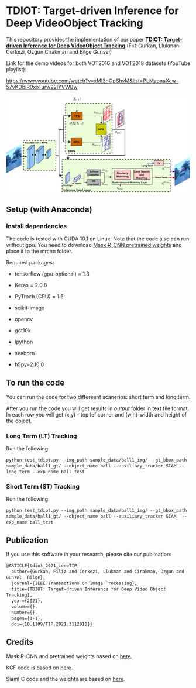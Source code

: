# TDIOT: Target-driven Inference for Deep VideoObject Tracking

This repository provides the implementation of our paper [**TDIOT: Target-driven Inference for Deep VideoObject Tracking**](https://ieeexplore.ieee.org/document/9540797/keywords#keywords) (Fiiz Gurkan, Llukman Cerkezi, Ozgun Cirakman and Bilge Gunsel)


Link for the demo videos for both VOT2016 and VOT2018 datasets (YouTube playlist):

https://www.youtube.com/watch?v=xMl3hOpShvM&list=PLMzonaXew-57vKDbiR0xoTurw22lYVWBw

![Inference Architecture of TDIOT](Figure/TDIOT_GRA-1.png)


## Setup (with Anaconda)

### Install dependencies

The code is tested with CUDA 10.1 on Linux. 
Note that the code also can run without gpu. 
You need to download [Mask R-CNN pretrained weights](https://github.com/matterport/Mask_RCNN/releases) and place it to the mrcnn folder.

Required packages:

 * tensorflow (gpu-optional) = 1.3

 * Keras = 2.0.8
 
 * PyTroch (CPU) = 1.5
 
 * scikit-image
 
 * opencv
 
 * got10k
 
 * ipython
 
 * seaborn
 
 * h5py=2.10.0
 

## To run the code

You can run the code for two differeent scanerios: short term and long term.

After you run the code you will get results in *output* folder in text file format.
In each row you will get (x,y) - top lef corner and (w,h)-width and height of the object. 

### Long Term (LT) Tracking
 Run the following 

```
python test_tdiot.py --img_path sample_data/ball1_img/ --gt_bbox_path sample_data/ball1_gt/ --object_name ball --auxiliary_tracker SIAM --long_term --exp_name ball_test
```

### Short Term (ST) Tracking
 Run the following 

```
python test_tdiot.py --img_path sample_data/ball1_img/ --gt_bbox_path sample_data/ball1_gt/ --object_name ball --auxiliary_tracker SIAM  --exp_name ball_test
```

## Publication
 If you use this software in your research, please cite our publication:

```
@ARTICLE{tdiot_2021_ieeeTIP,
  author={Gurkan, Filiz and Cerkezi, Llukman and Cirakman, Ozgun and Gunsel, Bilge},
  journal={IEEE Transactions on Image Processing}, 
  title={TDIOT: Target-driven Inference for Deep Video Object Tracking}, 
  year={2021},
  volume={},
  number={},
  pages={1-1},
  doi={10.1109/TIP.2021.3112010}}
```

## Credits

Mask R-CNN and pretrained weights based on [here](https://github.com/matterport/Mask_RCNN).

KCF code is based on [here](https://github.com/fengyang95/pyCFTrackers).

SiamFC code and the weights are based on [here](https://github.com/huanglianghua/siamfc-pytorch).
